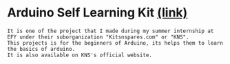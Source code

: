 # Arduino Self Learning Kit [(link)](https://kitsnspares.com/user2/led_product_description.asp?id=2094)
```
It is one of the project that I made during my summer internship at EFY under their suborganization "Kitsnspares.com" or "KNS".
This projects is for the beginners of Arduino, its helps them to learn the basics of arduino.
It is also available on KNS's official website. 
```
